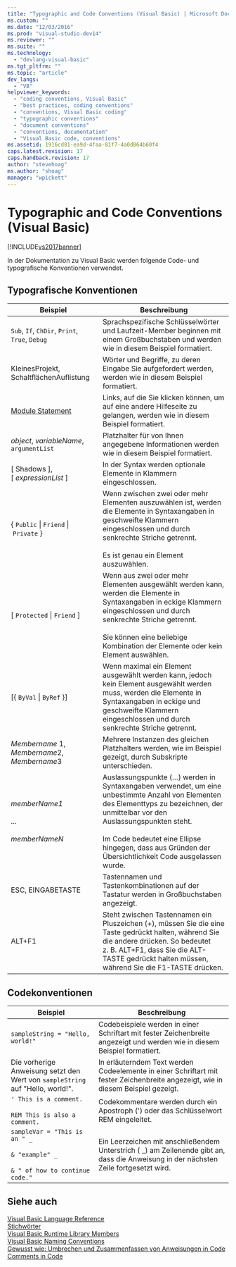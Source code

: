 ```yaml
---
title: "Typographic and Code Conventions (Visual Basic) | Microsoft Docs"
ms.custom: ""
ms.date: "12/03/2016"
ms.prod: "visual-studio-dev14"
ms.reviewer: ""
ms.suite: ""
ms.technology: 
  - "devlang-visual-basic"
ms.tgt_pltfrm: ""
ms.topic: "article"
dev_langs: 
  - "VB"
helpviewer_keywords: 
  - "coding conventions, Visual Basic"
  - "best practices, coding conventions"
  - "conventions, Visual Basic coding"
  - "typographic conventions"
  - "document conventions"
  - "conventions, documentation"
  - "Visual Basic code, conventions"
ms.assetid: 1916cd81-ea9d-4faa-81f7-4a0d864b60f4
caps.latest.revision: 17
caps.handback.revision: 17
author: "stevehoag"
ms.author: "shoag"
manager: "wpickett"
---
```

# Typographic and Code Conventions (Visual Basic)
[!INCLUDE[vs2017banner](../../visual-basic/developing-apps/includes/vs2017banner.md)]

In der Dokumentation zu Visual Basic werden folgende Code\- und typografische Konventionen verwendet.  
  
## Typografische Konventionen  
  
|Beispiel|Beschreibung|  
|--------------|------------------|  
|`Sub`, `If`, `ChDir`, `Print`, `True`, `Debug`|Sprachspezifische Schlüsselwörter und Laufzeit\-Member beginnen mit einem Großbuchstaben und werden wie in diesem Beispiel formatiert.|  
|KleinesProjekt, SchaltflächenAuflistung|Wörter und Begriffe, zu deren Eingabe Sie aufgefordert werden, werden wie in diesem Beispiel formatiert.|  
|[Module Statement](../../visual-basic/language-reference/statements/module-statement.md)|Links, auf die Sie klicken können, um auf eine andere Hilfeseite zu gelangen, werden wie in diesem Beispiel formatiert.|  
|*object*, *variableName*, `argumentList`|Platzhalter für von Ihnen angegebene Informationen werden wie in diesem Beispiel formatiert.|  
|\[ Shadows \], \[ *expressionList* \]|In der Syntax werden optionale Elemente in Klammern eingeschlossen.|  
|{ `Public` &#124; `Friend` &#124; `Private` }|Wenn zwischen zwei oder mehr Elementen auszuwählen ist, werden die Elemente in Syntaxangaben in geschweifte Klammern eingeschlossen und durch senkrechte Striche getrennt.<br /><br /> Es ist genau ein Element auszuwählen.|  
|\[ `Protected` &#124; `Friend` \]|Wenn aus zwei oder mehr Elementen ausgewählt werden kann, werden die Elemente in Syntaxangaben in eckige Klammern eingeschlossen und durch senkrechte Striche getrennt.<br /><br /> Sie können eine beliebige Kombination der Elemente oder kein Element auswählen.|  
|\[{ `ByVal` &#124; `ByRef` }\]|Wenn maximal ein Element ausgewählt werden kann, jedoch kein Element ausgewählt werden muss, werden die Elemente in Syntaxangaben in eckige und geschweifte Klammern eingeschlossen und durch senkrechte Striche getrennt.|  
|*Membername* 1, *Membername*2, *Membername*3|Mehrere Instanzen des gleichen Platzhalters werden, wie im Beispiel gezeigt, durch Subskripte unterschieden.|  
|*memberName1*<br /><br /> ...<br /><br /> *memberNameN*|Auslassungspunkte \(…\) werden in Syntaxangaben verwendet, um eine unbestimmte Anzahl von Elementen des Elementtyps zu bezeichnen, der unmittelbar vor den Auslassungspunkten steht.<br /><br /> Im Code bedeutet eine Ellipse hingegen, dass aus Gründen der Übersichtlichkeit Code ausgelassen wurde.|  
|ESC, EINGABETASTE|Tastennamen und Tastenkombinationen auf der Tastatur werden in Großbuchstaben angezeigt.|  
|ALT\+F1|Steht zwischen Tastennamen ein Pluszeichen \(\+\), müssen Sie die eine Taste gedrückt halten, während Sie die andere drücken.  So bedeutet z. B. ALT\+F1, dass Sie die ALT\-TASTE gedrückt halten müssen, während Sie die F1\-TASTE drücken.|  
  
## Codekonventionen  
  
|Beispiel|Beschreibung|  
|--------------|------------------|  
|`sampleString = "Hello, world!"`|Codebeispiele werden in einer Schriftart mit fester Zeichenbreite angezeigt und werden wie in diesem Beispiel formatiert.|  
|Die vorherige Anweisung setzt den Wert von `sampleString` auf "Hello, world\!".|In erläuterndem Text werden Codeelemente in einer Schriftart mit fester Zeichenbreite angezeigt, wie in diesem Beispiel gezeigt.|  
|`' This is a comment.`<br /><br /> `REM This is also a comment.`|Codekommentare werden durch ein Apostroph \('\) oder das Schlüsselwort REM eingeleitet.|  
|`sampleVar = "This is an " _`<br /><br /> `& "example" _`<br /><br /> `& " of how to continue code."`|Ein Leerzeichen mit anschließendem Unterstrich \( \_\) am Zeilenende gibt an, dass die Anweisung in der nächsten Zeile fortgesetzt wird.|  
  
## Siehe auch  
 [Visual Basic Language Reference](../../visual-basic/language-reference/index.md)   
 [Stichwörter](../../visual-basic/language-reference/keywords/index.md)   
 [Visual Basic Runtime Library Members](../../visual-basic/language-reference/runtime-library-members.md)   
 [Visual Basic Naming Conventions](../../visual-basic/programming-guide/program-structure/naming-conventions.md)   
 [Gewusst wie: Umbrechen und Zusammenfassen von Anweisungen in Code](../../visual-basic/programming-guide/program-structure/how-to-break-and-combine-statements-in-code.md)   
 [Comments in Code](../../visual-basic/programming-guide/program-structure/comments-in-code.md)